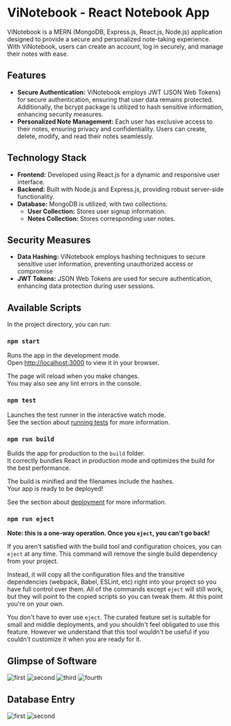 # ViNotebook - React Notebook App

ViNotebook is a MERN (MongoDB, Express.js, React.js, Node.js) application designed to provide a secure and personalized note-taking experience. With ViNotebook, users can create an account, log in securely, and manage their notes with ease.

## Features
* __Secure Authentication:__ ViNotebook employs JWT (JSON Web Tokens) for secure authentication, ensuring that user data remains protected. Additionally, the bcrypt package is utilized to hash sensitive information, enhancing security measures.
*  __Personalized Note Management:__ Each user has exclusive access to their notes, ensuring privacy and confidentiality. Users can create, delete, modify, and read their notes seamlessly.

## Technology Stack

* __Frontend:__ Developed using React.js for a dynamic and responsive user interface.
* __Backend:__ Built with Node.js and Express.js, providing robust server-side functionality.
* __Database:__ MongoDB is utilized, with two collections:
  * __User Collection:__ Stores user signup information.
  * __Notes Collection:__ Stores corresponding user notes.
  
## Security Measures
* __Data Hashing:__ ViNotebook employs hashing techniques to secure sensitive user information, preventing unauthorized access or compromise
*  __JWT Tokens:__ JSON Web Tokens are used for secure authentication, enhancing data protection during user sessions.

## Available Scripts

In the project directory, you can run:

### `npm start`

Runs the app in the development mode.\
Open [http://localhost:3000](http://localhost:3000) to view it in your browser.

The page will reload when you make changes.\
You may also see any lint errors in the console.

### `npm test`

Launches the test runner in the interactive watch mode.\
See the section about [running tests](https://facebook.github.io/create-react-app/docs/running-tests) for more information.

### `npm run build`

Builds the app for production to the `build` folder.\
It correctly bundles React in production mode and optimizes the build for the best performance.

The build is minified and the filenames include the hashes.\
Your app is ready to be deployed!

See the section about [deployment](https://facebook.github.io/create-react-app/docs/deployment) for more information.

### `npm run eject`

**Note: this is a one-way operation. Once you `eject`, you can't go back!**

If you aren't satisfied with the build tool and configuration choices, you can `eject` at any time. This command will remove the single build dependency from your project.

Instead, it will copy all the configuration files and the transitive dependencies (webpack, Babel, ESLint, etc) right into your project so you have full control over them. All of the commands except `eject` will still work, but they will point to the copied scripts so you can tweak them. At this point you're on your own.

You don't have to ever use `eject`. The curated feature set is suitable for small and middle deployments, and you shouldn't feel obligated to use this feature. However we understand that this tool wouldn't be useful if you couldn't customize it when you are ready for it.

## Glimpse of Software

![first](https://github.com/Vivek16-ops/React_ViNotebook/assets/78420856/896e9fdb-54c6-431a-bc4c-607bbea3d862)
![second](https://github.com/Vivek16-ops/React_ViNotebook/assets/78420856/c8ad1b33-d8cb-4d4a-bac0-96f3efddfd5b)
![third](https://github.com/Vivek16-ops/React_ViNotebook/assets/78420856/92ea49a3-ea3c-4ca7-abbe-8cf2fa34e7cf)
![fourth](https://github.com/Vivek16-ops/React_ViNotebook/assets/78420856/1ae0ed4e-b654-42b4-98cc-0abdf4908e01)

## Database Entry 
![first](https://github.com/Vivek16-ops/React_ViNotebook/assets/78420856/6c0bd4d5-2665-4e1b-a8e3-547081b7a2b9)
![second](https://github.com/Vivek16-ops/React_ViNotebook/assets/78420856/f6381bab-8c6c-41cd-8cc2-8ca349ef2c23)



